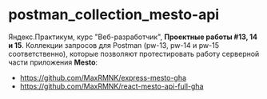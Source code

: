 # postman_collection_mesto-api

Яндекс.Практикум, курс "Веб-разработчик", **Проектные работы #13, 14 и 15**. Коллекции запросов для Postman (pw-13, pw-14 и pw-15 соответственно), которые позволяют протестировать работу серверной части приложения **Mesto**:
  * https://github.com/MaxRMNK/express-mesto-gha
  * https://github.com/MaxRMNK/react-mesto-api-full-gha

